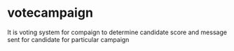 # votecampaign
It is voting system for compaign to determine candidate score and message sent for candidate for particular campaign

